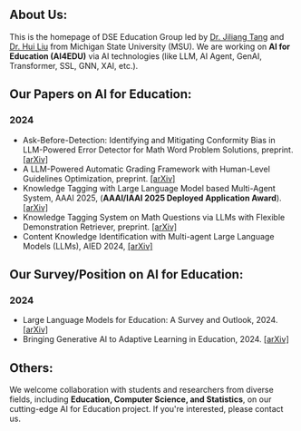 ## About Us:
This is the homepage of DSE Education Group led by [Dr. Jiliang Tang](https://www.cse.msu.edu/~tangjili/) and [Dr. Hui Liu](https://engineering.msu.edu/faculty/Hui-Liu) from Michigan State University (MSU). We are working on **AI for Education (AI4EDU)** via AI technologies (like LLM, AI Agent, GenAI, Transformer, SSL, GNN, XAI, etc.).

## Our Papers on AI for Education:

### 2024
- Ask-Before-Detection: Identifying and Mitigating Conformity Bias in LLM-Powered Error Detector for Math Word Problem Solutions, preprint. [[arXiv]](https://arxiv.org/abs/2412.16838)
- A LLM-Powered Automatic Grading Framework with Human-Level Guidelines Optimization, preprint. [[arXiv]](https://arxiv.org/abs/2410.02165)
- Knowledge Tagging with Large Language Model based Multi-Agent System, AAAI 2025, (**AAAI/IAAI 2025 Deployed Application Award**). [[arXiv]](https://arxiv.org/abs/2409.08406)
- Knowledge Tagging System on Math Questions via LLMs with Flexible Demonstration Retriever, preprint. [[arXiv]](https://arxiv.org/abs/2406.13885)
- Content Knowledge Identification with Multi-agent Large Language Models (LLMs), AIED 2024, [[arXiv]](https://arxiv.org/abs/2404.07960)

## Our Survey/Position on AI for Education:
### 2024
- Large Language Models for Education: A Survey and Outlook, 2024. [[arXiv]](https://arxiv.org/abs/2403.18105)
- Bringing Generative AI to Adaptive Learning in Education, 2024. [[arXiv]](https://arxiv.org/abs/2402.14601)

## Others:
We welcome collaboration with students and researchers from diverse fields, including **Education, Computer Science, and Statistics**, on our cutting-edge AI for Education project. If you're interested, please contact us.
